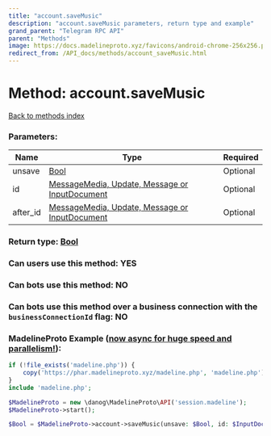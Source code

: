 ```yaml
---
title: "account.saveMusic"
description: "account.saveMusic parameters, return type and example"
grand_parent: "Telegram RPC API"
parent: "Methods"
image: https://docs.madelineproto.xyz/favicons/android-chrome-256x256.png
redirect_from: /API_docs/methods/account_saveMusic.html
---
```

# Method: account.saveMusic
[Back to methods index](index.html)



### Parameters:

| Name     |    Type       | Required |
|----------|---------------|----------|
|unsave|[Bool](/API_docs/types/Bool.html) | Optional|
|id|[MessageMedia, Update, Message or InputDocument](/API_docs/types/InputDocument.html) | Optional|
|after\_id|[MessageMedia, Update, Message or InputDocument](/API_docs/types/InputDocument.html) | Optional|


### Return type: [Bool](/API_docs/types/Bool.html)

### Can users use this method: **YES**


### Can bots use this method: **NO**


### Can bots use this method over a business connection with the `businessConnectionId` flag: **NO**


### MadelineProto Example ([now async for huge speed and parallelism!](https://docs.madelineproto.xyz/docs/ASYNC.html)):


```php
if (!file_exists('madeline.php')) {
    copy('https://phar.madelineproto.xyz/madeline.php', 'madeline.php');
}
include 'madeline.php';

$MadelineProto = new \danog\MadelineProto\API('session.madeline');
$MadelineProto->start();

$Bool = $MadelineProto->account->saveMusic(unsave: $Bool, id: $InputDocument, after_id: $InputDocument, );
```


